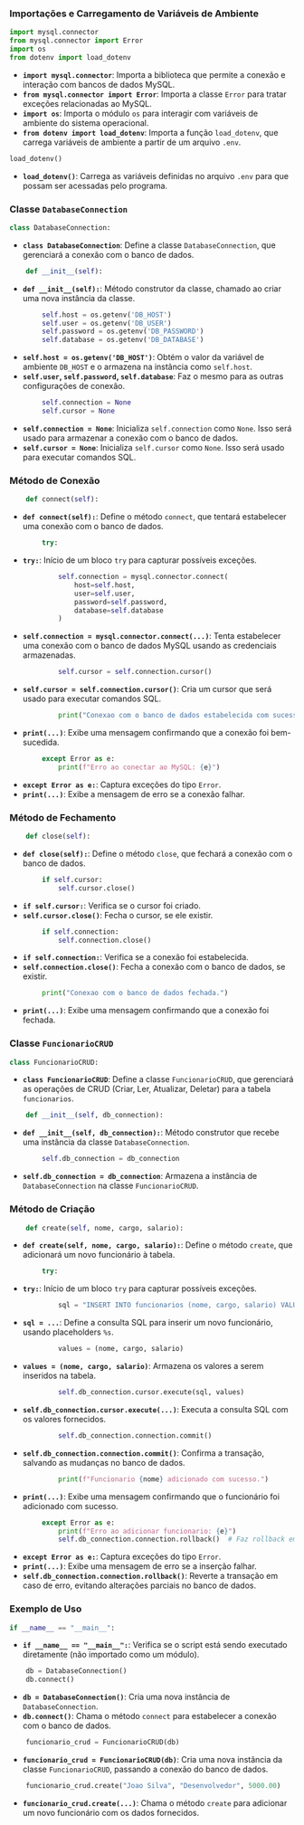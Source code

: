 

### Importações e Carregamento de Variáveis de Ambiente

```python
import mysql.connector
from mysql.connector import Error
import os
from dotenv import load_dotenv
```
- **`import mysql.connector`**: Importa a biblioteca que permite a conexão e interação com bancos de dados MySQL.
- **`from mysql.connector import Error`**: Importa a classe `Error` para tratar exceções relacionadas ao MySQL.
- **`import os`**: Importa o módulo `os` para interagir com variáveis de ambiente do sistema operacional.
- **`from dotenv import load_dotenv`**: Importa a função `load_dotenv`, que carrega variáveis de ambiente a partir de um arquivo `.env`.

```python
load_dotenv()
```
- **`load_dotenv()`**: Carrega as variáveis definidas no arquivo `.env` para que possam ser acessadas pelo programa.

### Classe `DatabaseConnection`

```python
class DatabaseConnection:
```
- **`class DatabaseConnection`**: Define a classe `DatabaseConnection`, que gerenciará a conexão com o banco de dados.

```python
    def __init__(self):
```
- **`def __init__(self):`**: Método construtor da classe, chamado ao criar uma nova instância da classe.

```python
        self.host = os.getenv('DB_HOST')
        self.user = os.getenv('DB_USER')
        self.password = os.getenv('DB_PASSWORD')
        self.database = os.getenv('DB_DATABASE')
```
- **`self.host = os.getenv('DB_HOST')`**: Obtém o valor da variável de ambiente `DB_HOST` e o armazena na instância como `self.host`.
- **`self.user`, `self.password`, `self.database`**: Faz o mesmo para as outras configurações de conexão.

```python
        self.connection = None
        self.cursor = None
```
- **`self.connection = None`**: Inicializa `self.connection` como `None`. Isso será usado para armazenar a conexão com o banco de dados.
- **`self.cursor = None`**: Inicializa `self.cursor` como `None`. Isso será usado para executar comandos SQL.

### Método de Conexão

```python
    def connect(self):
```
- **`def connect(self):`**: Define o método `connect`, que tentará estabelecer uma conexão com o banco de dados.

```python
        try:
```
- **`try:`**: Início de um bloco `try` para capturar possíveis exceções.

```python
            self.connection = mysql.connector.connect(
                host=self.host,
                user=self.user,
                password=self.password,
                database=self.database
            )
```
- **`self.connection = mysql.connector.connect(...)`**: Tenta estabelecer uma conexão com o banco de dados MySQL usando as credenciais armazenadas.

```python
            self.cursor = self.connection.cursor()
```
- **`self.cursor = self.connection.cursor()`**: Cria um cursor que será usado para executar comandos SQL.

```python
            print("Conexao com o banco de dados estabelecida com sucesso.")
```
- **`print(...)`**: Exibe uma mensagem confirmando que a conexão foi bem-sucedida.

```python
        except Error as e:
            print(f"Erro ao conectar ao MySQL: {e}")
```
- **`except Error as e:`**: Captura exceções do tipo `Error`.
- **`print(...)`**: Exibe a mensagem de erro se a conexão falhar.

### Método de Fechamento

```python
    def close(self):
```
- **`def close(self):`**: Define o método `close`, que fechará a conexão com o banco de dados.

```python
        if self.cursor:
            self.cursor.close()
```
- **`if self.cursor:`**: Verifica se o cursor foi criado.
- **`self.cursor.close()`**: Fecha o cursor, se ele existir.

```python
        if self.connection:
            self.connection.close()
```
- **`if self.connection:`**: Verifica se a conexão foi estabelecida.
- **`self.connection.close()`**: Fecha a conexão com o banco de dados, se existir.

```python
        print("Conexao com o banco de dados fechada.")
```
- **`print(...)`**: Exibe uma mensagem confirmando que a conexão foi fechada.

### Classe `FuncionarioCRUD`

```python
class FuncionarioCRUD:
```
- **`class FuncionarioCRUD`**: Define a classe `FuncionarioCRUD`, que gerenciará as operações de CRUD (Criar, Ler, Atualizar, Deletar) para a tabela `funcionarios`.

```python
    def __init__(self, db_connection):
```
- **`def __init__(self, db_connection):`**: Método construtor que recebe uma instância da classe `DatabaseConnection`.

```python
        self.db_connection = db_connection
```
- **`self.db_connection = db_connection`**: Armazena a instância de `DatabaseConnection` na classe `FuncionarioCRUD`.

### Método de Criação

```python
    def create(self, nome, cargo, salario):
```
- **`def create(self, nome, cargo, salario):`**: Define o método `create`, que adicionará um novo funcionário à tabela.

```python
        try:
```
- **`try:`**: Início de um bloco `try` para capturar possíveis exceções.

```python
            sql = "INSERT INTO funcionarios (nome, cargo, salario) VALUES (%s, %s, %s)"
```
- **`sql = ...`**: Define a consulta SQL para inserir um novo funcionário, usando placeholders `%s`.

```python
            values = (nome, cargo, salario)
```
- **`values = (nome, cargo, salario)`**: Armazena os valores a serem inseridos na tabela.

```python
            self.db_connection.cursor.execute(sql, values)
```
- **`self.db_connection.cursor.execute(...)`**: Executa a consulta SQL com os valores fornecidos.

```python
            self.db_connection.connection.commit()
```
- **`self.db_connection.connection.commit()`**: Confirma a transação, salvando as mudanças no banco de dados.

```python
            print(f"Funcionario {nome} adicionado com sucesso.")
```
- **`print(...)`**: Exibe uma mensagem confirmando que o funcionário foi adicionado com sucesso.

```python
        except Error as e:
            print(f"Erro ao adicionar funcionario: {e}")
            self.db_connection.connection.rollback()  # Faz rollback em caso de erro
```
- **`except Error as e:`**: Captura exceções do tipo `Error`.
- **`print(...)`**: Exibe uma mensagem de erro se a inserção falhar.
- **`self.db_connection.connection.rollback()`**: Reverte a transação em caso de erro, evitando alterações parciais no banco de dados.

### Exemplo de Uso

```python
if __name__ == "__main__":
```
- **`if __name__ == "__main__":`**: Verifica se o script está sendo executado diretamente (não importado como um módulo).

```python
    db = DatabaseConnection()
    db.connect()
```
- **`db = DatabaseConnection()`**: Cria uma nova instância de `DatabaseConnection`.
- **`db.connect()`**: Chama o método `connect` para estabelecer a conexão com o banco de dados.

```python
    funcionario_crud = FuncionarioCRUD(db)
```
- **`funcionario_crud = FuncionarioCRUD(db)`**: Cria uma nova instância da classe `FuncionarioCRUD`, passando a conexão do banco de dados.

```python
    funcionario_crud.create("Joao Silva", "Desenvolvedor", 5000.00)
```
- **`funcionario_crud.create(...)`**: Chama o método `create` para adicionar um novo funcionário com os dados fornecidos.

